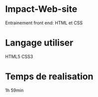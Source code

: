 # Impact-Web-site
Entrainement front end: HTML et CSS
# Langage utiliser
HTML5
CSS3
# Temps de realisation
1h 59min
